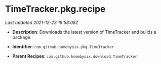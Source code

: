 # TimeTracker.pkg.recipe

_Last updated 2021-12-23 19:58:08Z_

- **Description**: Downloads the latest version of TimeTracker and builds a package.

- **Identifier**: `com.github.homebysix.pkg.TimeTracker`

- **Parent Recipes**: `com.github.homebysix.download.TimeTracker`